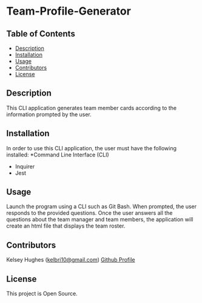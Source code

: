 # Team-Profile-Generator

## Table of Contents 
* [Description](#Description)
* [Installation](#Installation)
* [Usage](#Usage)
* [Contributors](#Contributors)
* [License](#License)

## Description 
This CLI application generates team member cards according to the information prompted by the user. 

## Installation 
In order to use this CLI application, the user must have the following installed: 
*Command Line Interface (CLI)
* Inquirer
* Jest 

## Usage 
Launch the program using a CLI such as Git Bash. When prompted, the user responds to the provided questions. Once the user answers all the questions about the team manager and team members, the application will create an html file that displays the team roster.

## Contributors 
Kelsey Hughes (kelbri10@gmail.com) [Github Profile](https://github.com/kelbri10)

## License 
This project is Open Source. 